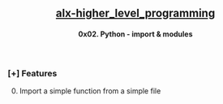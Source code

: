 <h2 align="center"><u>alx-higher_level_programming</u></h2>

<h4 align="center"> 0x02. Python - import & modules </h4>

<p align="center">
<br>
</p>

### [+] Features
0. Import a simple function from a simple file

